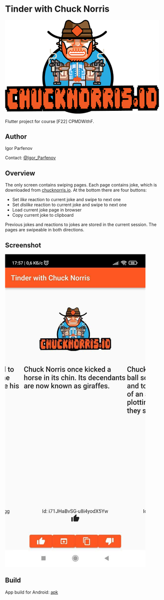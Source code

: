 # Tinder with Chuck Norris

![Screenshot](./assets/images/chuck_orange.png)

Flutter project for course [F22] CPMDWithF.

## Author

Igor Parfenov

Contact: [@Igor_Parfenov](https://t.me/Igor_Parfenov)

## Overview

The only screen contains swiping pages. Each page contains joke, which is downloaded from [chucknorris.io](https://api.chucknorris.io). At the bottom there are four buttons:

* Set *like* reaction to current joke and swipe to next one
* Set *dislike* reaction to current joke and swipe to next one
* Load current joke page in browser
* Copy current joke to clipboard

Previous jokes and reactions to jokes are stored in the current session. The pages are swipeable in both directions.

## Screenshot

![Screenshot](https://github.com/ParfenovIgor/chuck/blob/master/screenshots/screenshot01.jpg)

## Build

App build for Android: [apk](https://github.com/ParfenovIgor/chuck/blob/master/build/app/outputs/apk/release/app-release.apk)
